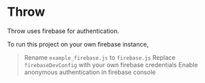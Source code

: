 # Throw
Throw uses firebase for authentication.

To run this project on your own firebase instance,

>Rename `example_firebase.js` to `firebase.js`
>Replace `firebaseDevConfig` with your own firebase credentials
>Enable anonymous authentication in firebase console
